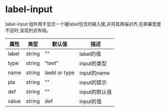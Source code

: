 # label-input

label-input
组件用于显示一个被label包含的输入框,并将其两端对齐,在屏幕宽度不足时,呈现列式布局。

| 属性  | 类型   | 默认值        | 描述          |
| ----- | ------ | ------------- | ------------- |
| label | string | ""            | label的值     |
| type  | string | "text"        | input的类型   |
| name  | string | laebl or type | input的name   |
| pla   | string | ""            | input的提示   |
| def   | string | ""            | input的默认值 |
| value | string | def           | input的值     |

<label-input/>
